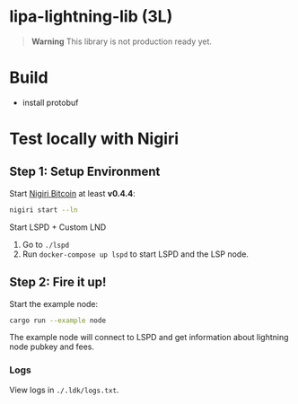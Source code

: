 # lipa-lightning-lib (3L)

> **Warning**
> This library is not production ready yet.

# Build

 - install protobuf

# Test locally with Nigiri

## Step 1: Setup Environment
Start [Nigiri Bitcoin](https://github.com/vulpemventures/nigiri)
at least **v0.4.4**:
```sh
nigiri start --ln
```

Start LSPD + Custom LND
 1. Go to `./lspd`
 3. Run `docker-compose up lspd` to start LSPD and the LSP node.

## Step 2: Fire it up!
Start the example node:
```sh
cargo run --example node
```

The example node will connect to LSPD and get information about lightning node
pubkey and fees.

### Logs
View logs in `./.ldk/logs.txt`.
